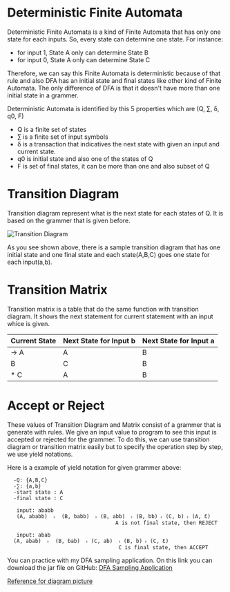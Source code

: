 # Deterministic Finite Automata


  Deterministic Finite Automata is a kind of Finite Automata that has only one state for each inputs. So, every state can determine one state. For instance: 
  - for input 1, State A only can determine State B
  - for input 0, State A only can determine State C

  Therefore, we can say this Finite Automata is deterministic because of that rule and also DFA has an initial state and final states like other kind of Finite Automata. The only difference of DFA is that it doesn't have more than one initial state in a grammer. 

  Deterministic Automata is identified by this 5 properties which are (Q, ∑, δ, q0, F)
  - Q  is a finite set of states 
  - ∑ is a finite set of input symbols
  - δ is a transaction that indicatives the next state with given an input and current state. 
  - q0 is initial state and also one of the states of Q
  - F is set of final states, it can be more than one and also subset of Q 
  
# Transition Diagram
  Transition diagram represent what is the next state for each states of Q. It is based on the grammer that is given before.   

 ![Transition Diagram](http://scanftree.com/automata/images/DFA-for-string-ends-with-ab.png)
 
 As you see shown above, there is a sample transition diagram that has one initial state and one final state and each state(A,B,C) goes one state for each input(a,b).

# Transition Matrix
Transition matrix is a table that do the same function with transition diagram. It shows the next statement for current statement with an input whice is given.



|  Current State  |  Next State for Input b   |  Next State for Input a  |
| ------ | ------ | ------ |
|-> A | A  | B |
|   B | C  | B |
| * C | A  | B |



# Accept or Reject 
These values of Transition Diagram and Matrix consist of a grammer that is generate with rules. We give an input value to program to see this input is accepted or rejected for the grammer. 
To do this, we can use transition diagram or transition matrix easily but to specify the operation step by step, we use yield notations.

Here is a example of yield notation for given grammer above:
 
      -Q: {A,B,C}
      -∑: {a,b}
      -start state : A
      -final state : C
      
       input: ababb
       (A, ababb)  ˫  (B, babb)  ˫ (B, abb)  ˫ (B, bb) ˫ (C, b) ˫ (A, Ɛ) 
                                       A is not final state, then REJECT

       input: abab
      (A, abab)  ˫  (B, bab)  ˫ (C, ab)  ˫ (B, b) ˫ (C, Ɛ)
                                        C is final state, then ACCEPT


You can practice with my DFA sampling application. 
On this link you can download the jar file on GitHub:   [DFA Sampling Application](https://merveozdemir.github.io/Automata/fa/Merveozdemir_dfa.jar)

[Reference for diagram picture](http://scanftree.com/automata/dfa-string-example-15)

